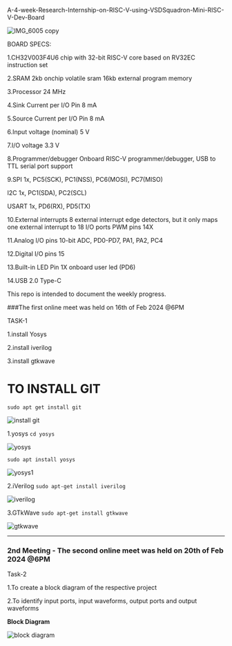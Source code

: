  A-4-week-Research-Internship-on-RISC-V-using-VSDSquadron-Mini-RISC-V-Dev-Board

![IMG_6005 copy](https://github.com/Sandeepkumar-bs/vsdquardron/assets/140676646/ed98d917-2c63-4c2e-9214-086e4a369bd2)



BOARD SPECS:

1.CH32V003F4U6 chip with 32-bit RISC-V core based on RV32EC instruction set

2.SRAM 2kb onchip volatile sram 16kb external program memory

3.Processor 24 MHz

4.Sink Current per I/O Pin 8 mA

5.Source Current per I/O Pin 8 mA

6.Input voltage (nominal) 5 V

7.I/O voltage 3.3 V

8.Programmer/debugger Onboard RISC-V programmer/debugger, USB to TTL serial port support

9.SPI 1x, PC5(SCK), PC1(NSS), PC6(MOSI), PC7(MISO)

 I2C 1x, PC1(SDA), PC2(SCL)

 USART 1x, PD6(RX), PD5(TX)

10.External interrupts 8 external interrupt edge detectors, but it only maps one external interrupt to 18 I/O ports
   PWM pins 14X

11.Analog I/O pins 10-bit ADC, PD0-PD7, PA1, PA2, PC4

12.Digital I/O pins 15

13.Built-in LED Pin 1X onboard user led (PD6)

14.USB 2.0 Type-C

This repo is intended to document the weekly progress.

###The first online meet was held on 16th of Feb 2024 @6PM

TASK-1

1.install Yosys

2.install iverilog

3.install gtkwave


# TO INSTALL GIT

```sudo apt get install git```

![install git](https://github.com/Sandeepkumar-bs/vsdquardron/assets/140676646/33a3512b-322e-495e-bdc5-4dc4e3d70ff5)

1.yosys
```cd yosys```

![yosys](https://github.com/Sandeepkumar-bs/vsdquardron/assets/140676646/5d0a3d7c-439c-48d4-8a87-ece161de6906)

```sudo apt install yosys```

![yosys1](https://github.com/Sandeepkumar-bs/vsdquardron/assets/140676646/266189e6-42b5-49d9-aa36-580369f1db5f)

2.iVerilog
```sudo apt-get install iverilog```

![iverilog](https://github.com/Sandeepkumar-bs/vsdquardron/assets/140676646/f58d8486-13fe-46e6-aa38-c42513c8dc38)

3.GTkWave
```sudo apt-get install gtkwave```

![gtkwave](https://github.com/Sandeepkumar-bs/vsdquardron/assets/140676646/793989a6-457c-426b-a443-ebb40b9b77b0)



------------------------------------------------------------------------------------------------------------------------------------


### 2nd Meeting - The second online meet was held on 20th of Feb 2024 @6PM


Task-2 

1.To create a block diagram of the respective project  

2.To identify input ports, input waveforms, output ports and output waveforms  

**Block Diagram**  


![block diagram](https://github.com/Sandeepkumar-bs/vsdquardron/assets/140676646/46b54994-a62c-4f44-aac7-8394f6f08c69)



